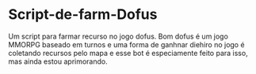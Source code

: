 # Script-de-farm-Dofus

Um script para farmar recurso no jogo dofus.
Bom dofus é um jogo MMORPG baseado em turnos e uma forma de ganhnar diehiro no jogo é coletando recursos pelo mapa e esse bot é especiamente feito para isso, mas ainda estou aprimorando.


